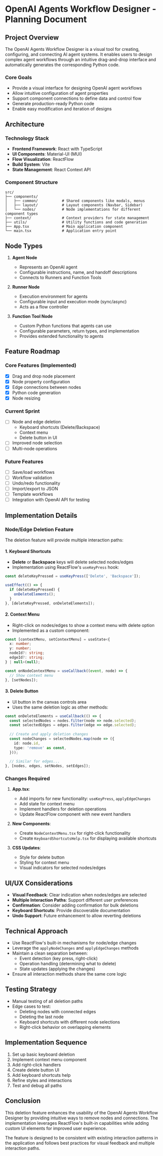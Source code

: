 # OpenAI Agents Workflow Designer - Planning Document

## Project Overview

The OpenAI Agents Workflow Designer is a visual tool for creating, configuring, and connecting AI agent systems. It enables users to design complex agent workflows through an intuitive drag-and-drop interface and automatically generates the corresponding Python code.

### Core Goals

- Provide a visual interface for designing OpenAI agent workflows
- Allow intuitive configuration of agent properties
- Support component connections to define data and control flow
- Generate production-ready Python code
- Enable easy modification and iteration of designs

## Architecture

### Technology Stack

- **Frontend Framework**: React with TypeScript
- **UI Components**: Material-UI (MUI)
- **Flow Visualization**: ReactFlow
- **Build System**: Vite
- **State Management**: React Context API

### Component Structure

```
src/
├── components/
│   ├── common/           # Shared components like modals, menus
│   ├── layout/           # Layout components (Navbar, Sidebar)
│   └── nodes/            # Node implementations for different component types
├── context/              # Context providers for state management
├── utils/                # Utility functions and code generation
├── App.tsx               # Main application component
└── main.tsx              # Application entry point
```

## Node Types

1. **Agent Node**
   - Represents an OpenAI agent
   - Configurable instructions, name, and handoff descriptions
   - Connects to Runners and Function Tools

2. **Runner Node**
   - Execution environment for agents
   - Configurable input and execution mode (sync/async)
   - Acts as a flow controller

3. **Function Tool Node**
   - Custom Python functions that agents can use
   - Configurable parameters, return types, and implementation
   - Provides extended functionality to agents

## Feature Roadmap

### Core Features (Implemented)

- [x] Drag and drop node placement
- [x] Node property configuration
- [x] Edge connections between nodes
- [x] Python code generation
- [x] Node resizing

### Current Sprint

- [ ] Node and edge deletion
  - Keyboard shortcuts (Delete/Backspace)
  - Context menu
  - Delete button in UI
- [ ] Improved node selection
- [ ] Multi-node operations

### Future Features

- [ ] Save/load workflows
- [ ] Workflow validation
- [ ] Undo/redo functionality
- [ ] Import/export to JSON
- [ ] Template workflows
- [ ] Integration with OpenAI API for testing

## Implementation Details

### Node/Edge Deletion Feature

The deletion feature will provide multiple interaction paths:

#### 1. Keyboard Shortcuts
- **Delete** or **Backspace** keys will delete selected nodes/edges
- Implementation using ReactFlow's `useKeyPress` hook:

```typescript
const deleteKeyPressed = useKeyPress(['Delete', 'Backspace']);

useEffect(() => {
  if (deleteKeyPressed) {
    onDeleteElements();
  }
}, [deleteKeyPressed, onDeleteElements]);
```

#### 2. Context Menu
- Right-click on nodes/edges to show a context menu with delete option
- Implemented as a custom component:

```typescript
const [contextMenu, setContextMenu] = useState<{
  x: number;
  y: number;
  nodeId?: string; 
  edgeId?: string;
} | null>(null);

const onNodeContextMenu = useCallback((event, node) => {
  // Show context menu
}, [setNodes]);
```

#### 3. Delete Button
- UI button in the canvas controls area
- Uses the same deletion logic as other methods:

```typescript
const onDeleteElements = useCallback(() => {
  const selectedNodes = nodes.filter(node => node.selected);
  const selectedEdges = edges.filter(edge => edge.selected);
  
  // Create and apply deletion changes
  const nodeChanges = selectedNodes.map(node => ({
    id: node.id,
    type: 'remove' as const,
  }));
  
  // Similar for edges...
}, [nodes, edges, setNodes, setEdges]);
```

### Changes Required

1. **App.tsx**:
   - Add imports for new functionality: `useKeyPress`, `applyEdgeChanges`
   - Add state for context menu
   - Implement handlers for deletion operations
   - Update ReactFlow component with new event handlers

2. **New Components**:
   - Create `NodeContextMenu.tsx` for right-click functionality
   - Create `KeyboardShortcutsHelp.tsx` for displaying available shortcuts

3. **CSS Updates**:
   - Style for delete button
   - Styling for context menu
   - Visual indicators for selected nodes/edges

## UI/UX Considerations

- **Visual Feedback**: Clear indication when nodes/edges are selected
- **Multiple Interaction Paths**: Support different user preferences
- **Confirmation**: Consider adding confirmation for bulk deletions
- **Keyboard Shortcuts**: Provide discoverable documentation
- **Undo Support**: Future enhancement to allow reverting deletions

## Technical Approach

- Use ReactFlow's built-in mechanisms for node/edge changes
- Leverage the `applyNodeChanges` and `applyEdgeChanges` methods
- Maintain a clean separation between:
  - Event detection (key press, right-click)
  - Operation handling (determining what to delete)
  - State updates (applying the changes)
- Ensure all interaction methods share the same core logic

## Testing Strategy

- Manual testing of all deletion paths
- Edge cases to test:
  - Deleting nodes with connected edges
  - Deleting the last node
  - Keyboard shortcuts with different node selections
  - Right-click behavior on overlapping elements

## Implementation Sequence

1. Set up basic keyboard deletion
2. Implement context menu component
3. Add right-click handlers
4. Create delete button UI
5. Add keyboard shortcuts help
6. Refine styles and interactions
7. Test and debug all paths

## Conclusion

This deletion feature enhances the usability of the OpenAI Agents Workflow Designer by providing intuitive ways to remove nodes and connections. The implementation leverages ReactFlow's built-in capabilities while adding custom UI elements for improved user experience.

The feature is designed to be consistent with existing interaction patterns in the application and follows best practices for visual feedback and multiple interaction paths.